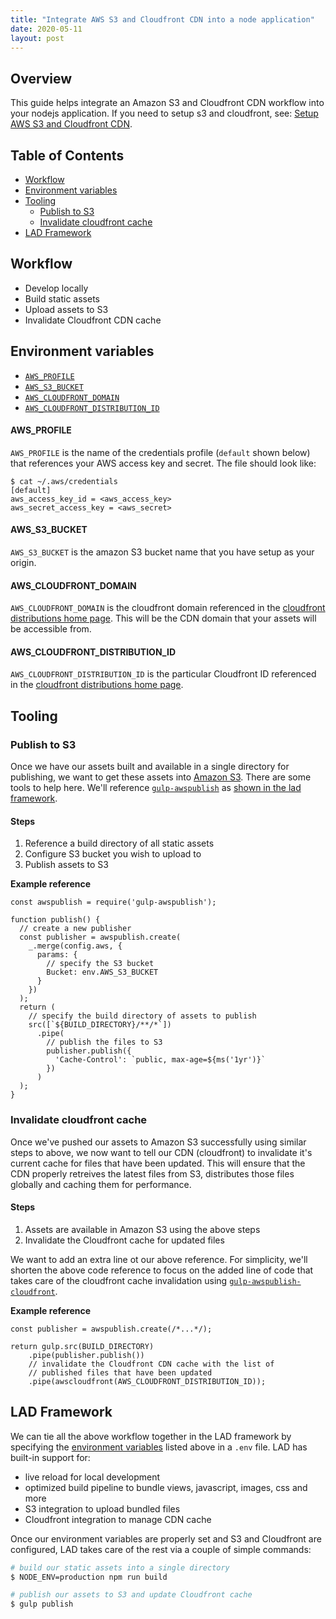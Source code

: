 ```yaml
---
title: "Integrate AWS S3 and Cloudfront CDN into a node application"
date: 2020-05-11
layout: post
---
```



## Overview

This guide helps integrate an Amazon S3 and Cloudfront CDN workflow into your nodejs application. If you need to setup s3 and cloudfront, see: [Setup AWS S3 and Cloudfront CDN](./setup-s3-and-cloudfront).


## Table of Contents

* [Workflow](#workflow)
* [Environment variables](#environment-variables)
* [Tooling](#tooling)
  * [Publish to S3](#publish-to-s3)
  * [Invalidate cloudfront cache](#invalidate-cloudfront-cache)
* [LAD Framework](#lad-framework)


## Workflow

* Develop locally
* Build static assets
* Upload assets to S3
* Invalidate Cloudfront CDN cache


## Environment variables
- [`AWS_PROFILE`](#aws-profile)
- [`AWS_S3_BUCKET`](#aws-s3-bucket)
- [`AWS_CLOUDFRONT_DOMAIN`](#aws-cloudfront-domain)
- [`AWS_CLOUDFRONT_DISTRIBUTION_ID`](#aws-cloudfront-distribution-id)

#### AWS_PROFILE
`AWS_PROFILE` is the name of the credentials profile (`default` shown below) that references your AWS access key and secret. The file should look like:
```
$ cat ~/.aws/credentials
[default]
aws_access_key_id = <aws_access_key>
aws_secret_access_key = <aws_secret>
```

#### AWS_S3_BUCKET
`AWS_S3_BUCKET` is the amazon S3 bucket name that you have setup as your origin.

#### AWS_CLOUDFRONT_DOMAIN
`AWS_CLOUDFRONT_DOMAIN` is the cloudfront domain referenced in the [cloudfront distributions home page][]. This will be the CDN domain that your assets will be accessible from.

#### AWS_CLOUDFRONT_DISTRIBUTION_ID
`AWS_CLOUDFRONT_DISTRIBUTION_ID` is the particular Cloudfront ID referenced in the [cloudfront distributions home page][].

## Tooling

### Publish to S3
Once we have our assets built and available in a single directory for publishing, we want to get these assets into [Amazon S3](https://aws.amazon.com/s3/). There are some tools to help here. We'll reference [`gulp-awspublish`](https://github.com/pgherveou/gulp-awspublish) as [shown in the lad framework](https://github.com/ladjs/lad/blob/master/template/gulpfile.js#L74-L99).

#### Steps
1. Reference a build directory of all static assets
1. Configure S3 bucket you wish to upload to
1. Publish assets to S3

**Example reference**

```
const awspublish = require('gulp-awspublish');

function publish() {
  // create a new publisher
  const publisher = awspublish.create(
    _.merge(config.aws, {
      params: {
        // specify the S3 bucket
        Bucket: env.AWS_S3_BUCKET
      }
    })
  );
  return (
    // specify the build directory of assets to publish
    src([`${BUILD_DIRECTORY}/**/*`])
      .pipe(
        // publish the files to S3
        publisher.publish({
          'Cache-Control': `public, max-age=${ms('1yr')}`
        })
      )
  );
}
```

### Invalidate cloudfront cache
Once we've pushed our assets to Amazon S3 successfully using similar steps to above, we now want to tell our CDN (cloudfront) to invalidate it's current cache for files that have been updated. This will ensure that the CDN properly retreives the latest files from S3, distributes those files globally and caching them for performance.

#### Steps
1. Assets are available in Amazon S3 using the above steps
1. Invalidate the Cloudfront cache for updated files

We want to add an extra line ot our above reference. For simplicity, we'll shorten the above code reference to focus on the added line of code that takes care of the cloudfront cache invalidation using [`gulp-awspublish-cloudfront`](https://github.com/tmthrgd/gulp-awspublish-cloudfront).

**Example reference**

```
const publisher = awspublish.create(/*...*/);

return gulp.src(BUILD_DIRECTORY)
    .pipe(publisher.publish())
    // invalidate the Cloudfront CDN cache with the list of
    // published files that have been updated
    .pipe(awscloudfront(AWS_CLOUDFRONT_DISTRIBUTION_ID));
```

## LAD Framework
We can tie all the above workflow together in the LAD framework by specifying the [environment variables](#environment-variables) listed above in a `.env` file. LAD has built-in support for:
- live reload for local development
- optimized build pipeline to bundle views, javascript, images, css and more
- S3 integration to upload bundled files
- Cloudfront integration to manage CDN cache

Once our environment variables are properly set and S3 and Cloudfront are configured, LAD takes care of the rest via a couple of simple commands:

```sh
# build our static assets into a single directory
$ NODE_ENV=production npm run build

# publish our assets to S3 and update Cloudfront cache
$ gulp publish
```


[cloudfront distributions home page]: https://console.aws.amazon.com/cloudfront/home
